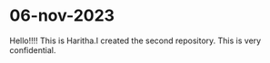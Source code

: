 # 06-nov-2023
Hello!!!!
This is Haritha.I created the second repository.
This is very confidential.
